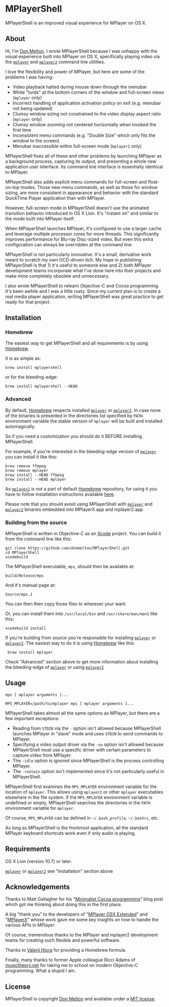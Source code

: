 # MPlayerShell

MPlayerShell is an improved visual experience for MPlayer on OS X.

## About

Hi, I'm [Don Melton](http://donmelton.com/). I wrote MPlayerShell because I was unhappy with the visual experience built into MPlayer on OS X, specifically playing video via the [`mplayer`](http://mplayerhq.hu/) and [`mplayer2`](http://www.mplayer2.org/) command line utilities.

I love the flexibility and power of MPlayer, but here are some of the problems I was having:

* Video playback halted during mouse down through the menubar
* White "turds" at the bottom corners of the window and full-screen views (`mplayer` only)
* Incorrect handling of application activation policy on exit (e.g. menubar not being updated)
* Clumsy window sizing not constrained to the video display aspect ratio (`mplayer` only)
* Clumsy window zooming not centered horizontally when invoked the first time
* Inconsistent menu commands (e.g. "Double Size" which only fits the window to the screen)
* Menubar inaccessible within full-screen mode (`mplayer2` only)

MPlayerShell fixes all of these and other problems by launching MPlayer as a background process, capturing its output, and presenting a whole new application user interface. Its command line interface is essentially identical to MPlayer.

MPlayerShell also adds explicit menu commands for full-screen and float-on-top modes. Those new menu commands, as well as those for window sizing, are more consistent in appearance and behavior with the standard QuickTime Player application than with MPlayer.

However, full-screen mode in MPlayerShell doesn't use the animated transition behavior introduced in OS X Lion. It's "instant on" and similar to the mode built into MPlayer itself.

When MPlayerShell launches MPlayer, it's configured to use a larger cache and leverage multiple processor cores for more threads. This significantly improves performance for Blu-ray Disc-sized video. But even this extra configuration can always be overridden at the command line.

MPlayerShell is not particularly innovative. It's a small, derivative work meant to scratch my own OCD-driven itch. My hope in publishing MPlayerShell is that 1) it's useful to someone else and 2) both MPlayer development teams incorporate what I've done here into their projects and make mine completely obsolete and unnecessary.

I also wrote MPlayerShell to relearn Objective-C and Cocoa programming. It's been awhile and I was a little rusty. Since my current plan is to create a real media player application, writing MPlayerShell was great practice to get ready for that project.

## Installation

### Homebrew

The easiest way to get MPlayerShell and all requirements is by using [Homebrew](http://brew.sh/)

It is as simple as:

    brew install mplayershell

or for the bleeding-edge:

    brew install mplayershell --HEAD

### Advanced

By default, [Homebrew](http://brew.sh/) respects installed [`mplayer`](http://mplayerhq.hu/) or [`mplayer2`](http://www.mplayer2.org/). In case none of the binaries is presented in the directories list specified by `PATH` environment variable the stable version of `mplayer` will be built and installed automagically.

So if you need a customization you should do it BEFORE installing MPlayerShell.

For example, if you're interested in the bleeding-edge version of [`mplayer`](http://mplayerhq.hu/) you can install it like this:

    brew remove ffmpeg
    brew remove mplayer
    brew install --HEAD ffmpeg
    brew install --HEAD mplayer

As [`mplayer2`](http://www.mplayer2.org/) is not a part of default  [Homebrew](http://brew.sh/) repository, for using it you have to follow  installation instructions available [here](https://github.com/pigoz/homebrew-mplayer2).

Please note that you should avoid using MPlayerShell with [`mplayer`](http://mplayerhq.hu/) and [`mplayer2`](http://www.mplayer2.org/) binaries embedded into MPlayerX.app and mplayer2.app

### Building from the source
MPlayerShell is written in Objective-C as an [Xcode](http://developer.apple.com/tools/xcode/) project. You can build it from the command line like this:

    git clone https://github.com/donmelton/MPlayerShell.git
    cd MPlayerShell
    xcodebuild

The MPlayerShell executable, `mps`, should then be available at:

    build/Release/mps

And it's manual page at:

    Source/mps.1

You can then then copy those files to wherever your want.

Or, you can install them into `/usr/local/bin` and `/usr/share/man/man1` like this:

    xcodebuild install

If you're building from source you're responsible for installing [`mplayer`](http://mplayerhq.hu/) or [`mplayer2`](http://www.mplayer2.org/). The easiest way to do it is using [Homebrew](http://brew.sh/)
like this:

     brew install mplayer

Check "Advanced" section above to get more information about installing the bleeding-edge of [`mplayer`](http://mplayerhq.hu/) or using [`mplayer2`](http://www.mplayer2.org/)

## Usage

    mps [ mplayer arguments ]...

    MPS_MPLAYER=/path/to/mplayer mps [ mplayer arguments ]...

MPlayerShell takes almost all the same options as MPlayer, but there are a few important exceptions:

* Reading from `STDIN` via the `-` option isn't allowed because MPlayerShell launches MPlayer in "slave" mode and uses `STDIN` to send commands to MPlayer.
* Specifying a video output driver via the `-vo` option isn't allowed because MPlayerShell must use a specific driver with certain parameters to capture video from MPlayer.
* The `-idle` option is ignored since MPlayerShell is the process controlling MPlayer.
* The `-rootwin` option isn't implemented since it's not particularly useful in MPlayerShell.

MPlayerShell first examines the `MPS_MPLAYER` environment variable for the location of `mplayer`. This allows using `mplayer2` or other `mplayer` executables elsewhere in the file system. If the `MPS_MPLAYER` environment variable is undefined or empty, MPlayerShell searches the directories in the `PATH` environment variable for `mplayer`.

Of course, `MPS_MPLAYER` can be defined in `~/.bash_profile`, `~/.bashrc`, etc.

As long as MPlayerShell is the frontmost application, all the standard MPlayer keyboard shortcuts work even if only audio is playing.

## Requirements

OS X Lion (version 10.7) or later.

[`mplayer`](http://mplayerhq.hu/) or [`mplayer2`](http://www.mplayer2.org/) see "Installation" section above


## Acknowledgements

Thanks to Matt Gallagher for his "[Minimalist Cocoa programming](http://www.cocoawithlove.com/2010/09/minimalist-cocoa-programming.html)" blog post which got me thinking about doing this in the first place.

A big "thank you" to the developers of "[MPlayer OSX Extended](http://www.mplayerosx.ch/)" and "[MPlayerX](http://mplayerx.org/)" whose work gave me some key insights on how to handle the various APIs in MPlayer.

Of course, tremendous thanks to the MPlayer and mplayer2 development teams for creating such flexible and powerful software.

Thanks to [Valerii Hiora](http://github.com/vhbit) for providing a Homebrew formula.

Finally, many thanks to former Apple colleague Ricci Adams of [musictheory.net](http://www.musictheory.net/) for taking me to school on modern Objective-C programming. What a stupid I am.


## License

MPlayerShell is copyright [Don Melton](http://donmelton.com/) and available under a [MIT license](https://github.com/donmelton/MPlayerShell/blob/master/LICENSE).
